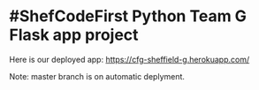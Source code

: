 # #ShefCodeFirst Python Team G Flask app project

Here is our deployed app: 
https://cfg-sheffield-g.herokuapp.com/

Note: master branch is on automatic deplyment.



